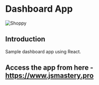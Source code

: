 # Dashboard App
![Shoppy](https://i.ibb.co/W6g39w3/image.png)

## Introduction
Sample dashboard app using React.

## Access the app from here - https://www.jsmastery.pro
